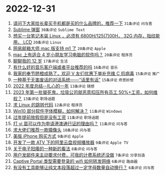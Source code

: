 # 2022-12-31

1. [请问下大家给长辈买手机都是买的什么品牌的，推荐一下](https://www.v2ex.com/t/905758) `31条评论` `问与答`
1. [Sublime 弹窗](https://www.v2ex.com/t/905745) `30条评论` `Sublime Text`
1. [想买一台笔记本装 Linux ，必须有 6800H/125(7)00H， 32G 内存，指纹能用， LCD](https://www.v2ex.com/t/905767) `20条评论` `Linux`
1. [网易邮箱大师 mac 版支持 m1 了](https://www.v2ex.com/t/905746) `20条评论` `Apple`
1. [mac 上有适合 4 岁小朋友学习电脑的软件吗？](https://www.v2ex.com/t/905734) `20条评论` `程序员`
1. [聊聊我的 12 岁](https://www.v2ex.com/t/905733) `17条评论` `生活`
1. [有什么好的音乐客户端或者平台推荐的吗](https://www.v2ex.com/t/905749) `16条评论` `音乐`
1. [我家的奉节脐橙成熟了，欢迎 V 友们优惠下单补充维 C 抗病毒](https://www.v2ex.com/t/905752) `15条评论` `推广`
1. [一种基于无害废话的对话系统——“话里有话”](https://www.v2ex.com/t/905750) `15条评论` `奇思妙想`
1. [2022 年度总结--扎心的一年](https://www.v2ex.com/t/905770) `13条评论` `随想`
1. [2023 年第一批替死鬼，垃圾公司就恶意扣压所有员工 50%+工资，如何维权？](https://www.v2ex.com/t/905751) `13条评论` `职场话题`
1. [求 Linux 的跳转代码](https://www.v2ex.com/t/905744) `12条评论` `程序员`
1. [Win10 部分软件字体模糊，如何解决？](https://www.v2ex.com/t/905768) `11条评论` `Windows`
1. [过年提前放假但是没有工资](https://www.v2ex.com/t/905766) `11条评论` `职场话题`
1. [打 yi 苗可以作为申请港澳通行证的理由吗？](https://www.v2ex.com/t/905765) `11条评论` `问与答`
1. [求大佬们推荐一款摄像头](https://www.v2ex.com/t/905727) `10条评论` `问与答`
1. [美版 iPhone 购买方式](https://www.v2ex.com/t/905773) `9条评论` `Apple`
1. [开发了一款 ATV 下的阿里云盘视频播放器](https://www.v2ex.com/t/905728) `9条评论` `Apple TV`
1. [关于电子阳痿的一种新的看法](https://www.v2ex.com/t/905771) `8条评论` `问与答`
1. [用户发邮件来主动要求付费，可我的计费系统还没做](https://www.v2ex.com/t/905723) `7条评论` `分享创造`
1. [Captive Portal 类型需要登录的 wifi 如何转发网络](https://www.v2ex.com/t/905755) `6条评论` `路由器`
1. [有没有工具能够让纯文本段落超过一定字母数量自动换行？](https://www.v2ex.com/t/905754) `6条评论` `问与答`
